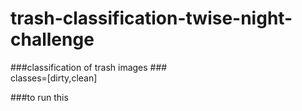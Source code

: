 # trash-classification-twise-night-challenge

###classification of trash images
###<br>classes=[dirty,clean]

###to run this
